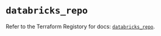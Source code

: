 # `databricks_repo`

Refer to the Terraform Registory for docs: [`databricks_repo`](https://www.terraform.io/docs/providers/databricks/r/repo).
